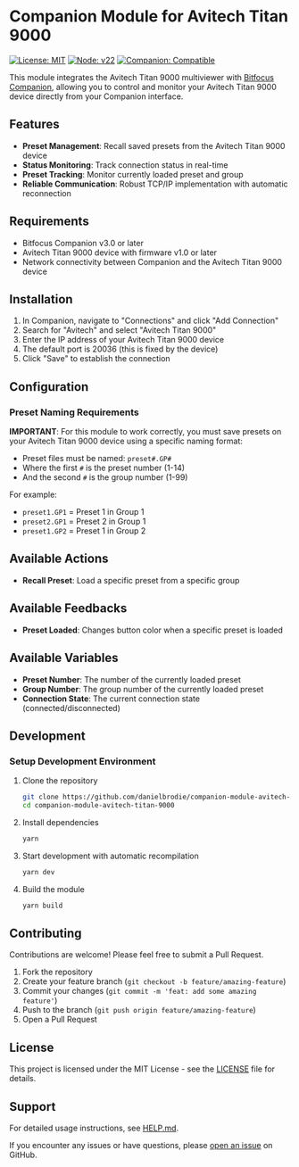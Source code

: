 # Companion Module for Avitech Titan 9000

[![License: MIT](https://img.shields.io/badge/License-MIT-yellow.svg)](https://opensource.org/licenses/MIT)
[![Node: v22](https://img.shields.io/badge/Node-v22-blue)](https://nodejs.org)
[![Companion: Compatible](https://img.shields.io/badge/Companion-Compatible-green)](https://bitfocus.io/companion/)

This module integrates the Avitech Titan 9000 multiviewer with [Bitfocus Companion](https://bitfocus.io/companion/), allowing you to control and monitor your Avitech Titan 9000 device directly from your Companion interface.

## Features

- **Preset Management**: Recall saved presets from the Avitech Titan 9000 device
- **Status Monitoring**: Track connection status in real-time
- **Preset Tracking**: Monitor currently loaded preset and group
- **Reliable Communication**: Robust TCP/IP implementation with automatic reconnection

## Requirements

- Bitfocus Companion v3.0 or later
- Avitech Titan 9000 device with firmware v1.0 or later
- Network connectivity between Companion and the Avitech Titan 9000 device

## Installation

1. In Companion, navigate to "Connections" and click "Add Connection"
2. Search for "Avitech" and select "Avitech Titan 9000"
3. Enter the IP address of your Avitech Titan 9000 device
4. The default port is 20036 (this is fixed by the device)
5. Click "Save" to establish the connection

## Configuration

### Preset Naming Requirements

**IMPORTANT**: For this module to work correctly, you must save presets on your Avitech Titan 9000 device using a specific naming format:

- Preset files must be named: `preset#.GP#`
- Where the first `#` is the preset number (1-14)
- And the second `#` is the group number (1-99)

For example:
- `preset1.GP1` = Preset 1 in Group 1
- `preset2.GP1` = Preset 2 in Group 1
- `preset1.GP2` = Preset 1 in Group 2

## Available Actions

- **Recall Preset**: Load a specific preset from a specific group

## Available Feedbacks

- **Preset Loaded**: Changes button color when a specific preset is loaded

## Available Variables

- **Preset Number**: The number of the currently loaded preset
- **Group Number**: The group number of the currently loaded preset
- **Connection State**: The current connection state (connected/disconnected)

## Development

### Setup Development Environment

1. Clone the repository
   ```bash
   git clone https://github.com/danielbrodie/companion-module-avitech-titan-9000.git
   cd companion-module-avitech-titan-9000
   ```

2. Install dependencies
   ```bash
   yarn
   ```

3. Start development with automatic recompilation
   ```bash
   yarn dev
   ```

4. Build the module
   ```bash
   yarn build
   ```

## Contributing

Contributions are welcome! Please feel free to submit a Pull Request.

1. Fork the repository
2. Create your feature branch (`git checkout -b feature/amazing-feature`)
3. Commit your changes (`git commit -m 'feat: add some amazing feature'`)
4. Push to the branch (`git push origin feature/amazing-feature`)
5. Open a Pull Request

## License

This project is licensed under the MIT License - see the [LICENSE](./LICENSE) file for details.

## Support

For detailed usage instructions, see [HELP.md](./companion/HELP.md).

If you encounter any issues or have questions, please [open an issue](https://github.com/danielbrodie/companion-module-avitech-titan-9000/issues) on GitHub.
